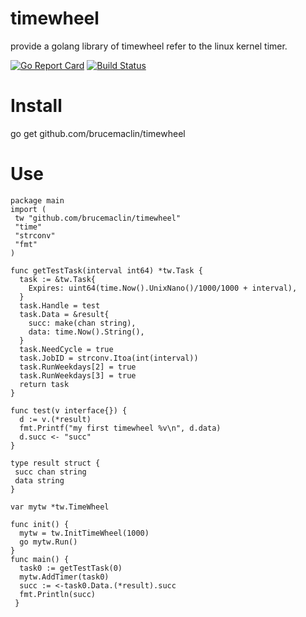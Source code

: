 # timewheel
provide a golang library of timewheel refer to the linux kernel timer.

[![Go Report Card](https://goreportcard.com/badge/github.com/brucemaclin/timewheel)](https://goreportcard.com/report/github.com/brucemaclin/timewheel) [![Build Status](https://travis-ci.org/brucemaclin/timewheel.svg?branch=master)](https://travis-ci.org/brucemaclin/timewheel)

# Install
go get github.com/brucemaclin/timewheel

# Use
    package main
    import (
     tw "github.com/brucemaclin/timewheel"
     "time"
     "strconv"
     "fmt"
    )
      
    func getTestTask(interval int64) *tw.Task {
      task := &tw.Task{
        Expires: uint64(time.Now().UnixNano()/1000/1000 + interval),
      }
      task.Handle = test
      task.Data = &result{
        succ: make(chan string),
        data: time.Now().String(),
      }
      task.NeedCycle = true
      task.JobID = strconv.Itoa(int(interval))
      task.RunWeekdays[2] = true
      task.RunWeekdays[3] = true
      return task
    }

    func test(v interface{}) {
      d := v.(*result)
      fmt.Printf("my first timewheel %v\n", d.data)
      d.succ <- "succ"
    }

    type result struct {
     succ chan string
     data string
    }

    var mytw *tw.TimeWheel

    func init() {
      mytw = tw.InitTimeWheel(1000)
      go mytw.Run()
    }
    func main() {
      task0 := getTestTask(0)
      mytw.AddTimer(task0)
      succ := <-task0.Data.(*result).succ
      fmt.Println(succ)
     }

